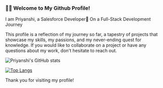### 👋🏽 Welcome to My Github Profile!

I am Priyanshi, a Salesforce Developer🌱 On a Full-Stack Development Journey

This profile is a reflection of my journey so far, a tapestry of projects that showcase my skills, my passions, and my never-ending quest for knowledge.
If you would like to collaborate on a project or have any questions about my work, don't hesitate to reach out.

![Priyanshi's GitHub stats](https://github-readme-stats.vercel.app/api?username=PriyanshiNegi&show_icons=true)

[![Top Langs](https://github-readme-stats.vercel.app/api/top-langs/?username=PriyanshiNegi&layout=compact)](https://github.com/PriyanshiNegi/github-readme-stats)

Thank you for visiting my profile!
